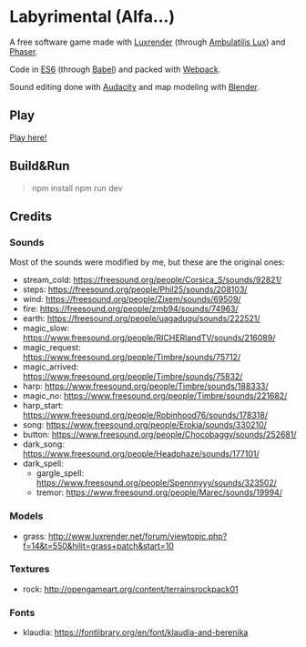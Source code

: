 # Labyrimental (Alfa...)

A free software game made with [Luxrender](http://luxrender.net) (through [Ambulatilis Lux](https://github.com/andresmrm/ambulatilis-lux)) and [Phaser](http://phaser.io).

Code in [ES6](https://en.wikipedia.org/wiki/ECMAScript#Harmony.2C_6th_Edition) (through [Babel](https://babeljs.io)) and packed with [Webpack](http://webpack.github.io).

Sound editing done with [Audacity](http://www.audacityteam.org) and map modeling with [Blender](https://www.blender.org).


## Play

[Play here!](https://andresmrm.github.io/labyrimental)

## Build&Run

> npm install
> npm run dev


## Credits

### Sounds

Most of the sounds were modified by me, but these are the original ones:

- stream_cold: https://freesound.org/people/Corsica_S/sounds/92821/
- steps: https://freesound.org/people/Phil25/sounds/208103/
- wind: https://freesound.org/people/Zixem/sounds/69509/
- fire: https://freesound.org/people/zmb94/sounds/74963/
- earth: https://freesound.org/people/uagadugu/sounds/222521/
- magic_slow: https://www.freesound.org/people/RICHERlandTV/sounds/216089/
- magic_request: https://www.freesound.org/people/Timbre/sounds/75712/
- magic_arrived: https://www.freesound.org/people/Timbre/sounds/75832/
- harp: https://www.freesound.org/people/Timbre/sounds/188333/
- magic_no: https://www.freesound.org/people/Timbre/sounds/221682/
- harp_start: https://www.freesound.org/people/Robinhood76/sounds/178318/
- song: https://www.freesound.org/people/Erokia/sounds/330210/
- button: https://www.freesound.org/people/Chocobaggy/sounds/252681/
- dark_song: https://www.freesound.org/people/Headphaze/sounds/177101/
- dark_spell:
  - gargle_spell: https://www.freesound.org/people/Spennnyyy/sounds/323502/
  - tremor: https://www.freesound.org/people/Marec/sounds/19994/

### Models

- grass: http://www.luxrender.net/forum/viewtopic.php?f=14&t=550&hilit=grass+patch&start=10

### Textures

- rock: http://opengameart.org/content/terrainsrockpack01

### Fonts

- klaudia: https://fontlibrary.org/en/font/klaudia-and-berenika